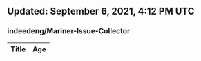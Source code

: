 ## Updated: September 6, 2021, 4:12 PM UTC


### indeedeng/Mariner-Issue-Collector
|**Title**|**Age**|
|:----|:----|